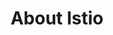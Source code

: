---
title: About Istio
linktitle: About
description: Get a bit more in-depth info about the Istio project.
sidebar_none: true
weight: 15
doc_type: about
go_root_breadcrumb: true
---